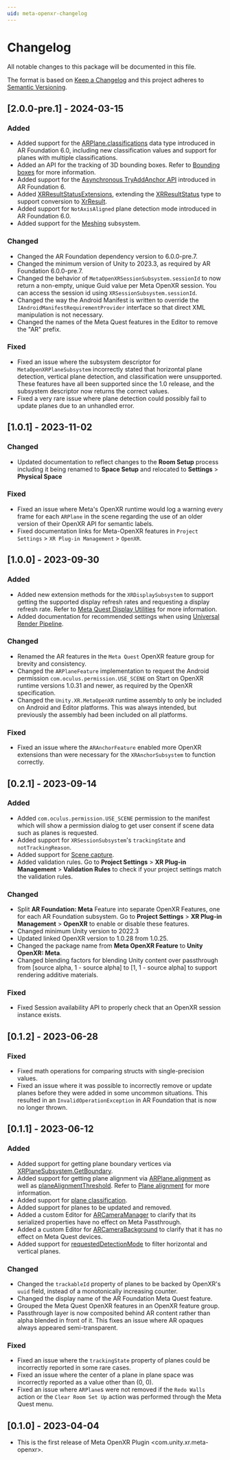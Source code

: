 ```yaml
---
uid: meta-openxr-changelog
---
```

# Changelog

All notable changes to this package will be documented in this file.

The format is based on [Keep a Changelog](http://keepachangelog.com/en/1.0.0/)
and this project adheres to [Semantic Versioning](http://semver.org/spec/v2.0.0.html).

## [2.0.0-pre.1] - 2024-03-15

### Added

- Added support for the [ARPlane.classifications](xref:UnityEngine.XR.ARFoundation.ARPlane.classifications) data type introduced in AR Foundation 6.0, including new classification values and support for planes with multiple classifications.
- Added an API for the tracking of 3D bounding boxes. Refer to [Bounding boxes](xref:meta-openxr-bounding-boxes) for more information.
- Added support for the [Asynchronous TryAddAnchor API](xref:arfoundation-whats-new#asynchronous-anchor-creation) introduced in AR Foundation 6.
- Added [XRResultStatusExtensions](xref:UnityEngine.XR.OpenXR.Features.Meta.XRResultStatusExtensions), extending the [XRResultStatus](xref:UnityEngine.XR.ARSubsystems.XRResultStatus) type to support conversion to [XrResult](xref:UnityEngine.XR.OpenXR.NativeTypes.XrResult).
- Added support for `NotAxisAligned` plane detection mode introduced in AR Foundation 6.0.
- Added support for the [Meshing](xref:meta-openxr-meshing) subsystem.

### Changed

- Changed the AR Foundation dependency version to 6.0.0-pre.7.
- Changed the minimum version of Unity to 2023.3, as required by AR Foundation 6.0.0-pre.7.
- Changed the behavior of `MetaOpenXRSessionSubsystem.sessionId` to now return a non-empty, unique Guid value per Meta OpenXR session. You can access the session id using `XRSessionSubsystem.sessionId`.
- Changed the way the Android Manifest is written to override the `IAndroidManifestRequirementProvider` interface so that direct XML manipulation is not necessary.
- Changed the names of the Meta Quest features in the Editor to remove the "AR" prefix.

### Fixed

- Fixed an issue where the subsystem descriptor for `MetaOpenXRPlaneSubsystem` incorrectly stated that horizontal plane detection, vertical plane detection, and classification were unsupported. These features have all been supported since the 1.0 release, and the subsystem descriptor now returns the correct values.
- Fixed a very rare issue where plane detection could possibly fail to update planes due to an unhandled error.

## [1.0.1] - 2023-11-02

### Changed

- Updated documentation to reflect changes to the **Room Setup** process including it being renamed to **Space Setup** and relocated to **Settings** > **Physical Space**

### Fixed

- Fixed an issue where Meta's OpenXR runtime would log a warning every frame for each `ARPlane` in the scene regarding the use of an older version of their OpenXR API for semantic labels.
- Fixed documentation links for Meta-OpenXR features in `Project Settings` > `XR Plug-in Management` > `OpenXR`.

## [1.0.0] - 2023-09-30

### Added

- Added new extension methods for the `XRDisplaySubsystem` to support getting the supported display refresh rates and requesting a display refresh rate. Refer to [Meta Quest Display Utilities](xref:meta-openxr-display-utilities) for more information.
- Added documentation for recommended settings when using [Universal Render Pipeline](xref:meta-openxr-project-setup#universal-render-pipeline).

### Changed

- Renamed the AR features in the `Meta Quest` OpenXR feature group for brevity and consistency.
- Changed the `ARPlaneFeature` implementation to request the Android permission `com.oculus.permission.USE_SCENE` on Start on OpenXR runtime versions 1.0.31 and newer, as required by the OpenXR specification.
- Changed the `Unity.XR.MetaOpenXR` runtime assembly to only be included on Android and Editor platforms. This was always intended, but previously the assembly had been included on all platforms.

### Fixed

- Fixed an issue where the `ARAnchorFeature` enabled more OpenXR extensions than were necessary for the `XRAnchorSubsystem` to function correctly.

## [0.2.1] - 2023-09-14

### Added

- Added `com.oculus.permission.USE_SCENE` permission to the manifest which will show a permission dialog to get user consent if scene data such as planes is requested.
- Added support for `XRSessionSubsystem`'s `trackingState` and `notTrackingReason`.
- Added support for [Scene capture](xref:meta-openxr-session#scene-capture).
- Added validation rules. Go to **Project Settings** > **XR Plug-in Management** > **Validation Rules** to check if your project settings match the validation rules.

### Changed

- Split **AR Foundation: Meta** Feature into separate OpenXR Features, one for each AR Foundation subsystem. Go to **Project Settings** > **XR Plug-in Management** > **OpenXR** to enable or disable these features.
- Changed minimum Unity version to 2022.3
- Updated linked OpenXR version to 1.0.28 from 1.0.25.
- Changed the package name from **Meta OpenXR Feature** to **Unity OpenXR: Meta**.
- Changed blending factors for blending Unity content over passthrough from [source alpha, 1 - source alpha] to [1, 1 - source alpha] to support rendering additive materials.

### Fixed

- Fixed Session availability API to properly check that an OpenXR session instance exists.

## [0.1.2] - 2023-06-28

### Fixed

- Fixed math operations for comparing structs with single-precision values.
- Fixed an issue where it was possible to incorrectly remove or update planes before they were added in some uncommon situations. This resulted in an `InvalidOperationException` in AR Foundation that is now no longer thrown.

## [0.1.1] - 2023-06-12

### Added

- Added support for getting plane boundary vertices via [XRPlaneSubsystem.GetBoundary](xref:UnityEngine.XR.ARSubsystems.XRPlaneSubsystem.GetBoundary(UnityEngine.XR.ARSubsystems.TrackableId,Unity.Collections.Allocator,Unity.Collections.NativeArray{UnityEngine.Vector2}@)).
- Added support for getting plane alignment via [ARPlane.alignment](xref:UnityEngine.XR.ARFoundation.ARPlane.alignment) as well as [planeAlignmentThreshold](xref:UnityEngine.XR.OpenXR.Features.Meta.MetaOpenXRPlaneSubsystem.planeAlignmentThreshold). Refer to [Plane alignment](xref:meta-openxr-plane-detection#plane-alignment) for more information.
- Added support for [plane classification](xref:UnityEngine.XR.ARSubsystems.PlaneClassification).
- Added support for planes to be updated and removed.
- Added a custom Editor for [ARCameraManager](xref:UnityEngine.XR.ARFoundation.ARCameraManager) to clarify that its serialized properties have no effect on Meta Passthrough.
- Added a custom Editor for [ARCameraBackground](xref:UnityEngine.XR.ARFoundation.ARCameraBackground) to clarify that it has no effect on Meta Quest devices.
- Added support for [requestedDetectionMode](xref:UnityEngine.XR.ARFoundation.ARPlaneManager.requestedDetectionMode) to filter horizontal and vertical planes.

### Changed

- Changed the `trackableId` property of planes to be backed by OpenXR's `uuid` field, instead of a monotonically increasing counter.
- Changed the display name of the AR Foundation Meta Quest feature.
- Grouped the Meta Quest OpenXR features in an OpenXR feature group.
- Passthrough layer is now composited behind AR content rather than alpha blended in front of it. This fixes an issue where AR opaques always appeared semi-transparent.

### Fixed

- Fixed an issue where the `trackingState` property of planes could be incorrectly reported in some rare cases.
- Fixed an issue where the center of a plane in plane space was incorrectly reported as a value other than (0, 0).
- Fixed an issue where `ARPlane`s were not removed if the `Redo Walls` action or the `Clear Room Set Up` action was performed through the Meta Quest menu.

## [0.1.0] - 2023-04-04

- This is the first release of Meta OpenXR Plugin <com.unity.xr.meta-openxr>.